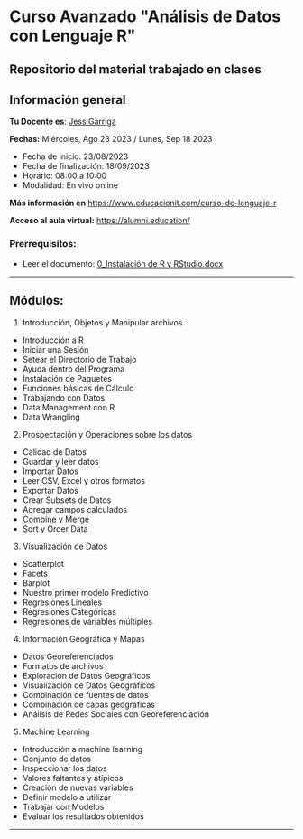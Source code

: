 # Curso Avanzado "Análisis de Datos con Lenguaje R"

## Repositorio del material trabajado en clases

## Información general

**Tu Docente es**: [Jess Garriga](https://www.linkedin.com/in/jess-garriga/)

**Fechas:** Miércoles, Ago 23 2023 / Lunes, Sep 18 2023

- Fecha de inicio: 23/08/2023
- Fecha de finalización: 18/09/2023
- Horario: 08:00 a 10:00
- Modalidad: En vivo online 

**Más información en** <https://www.educacionit.com/curso-de-lenguaje-r>

**Acceso al aula virtual:** <https://alumni.education/>

### Prerrequisitos:

- Leer el documento: [0_Instalación de R y RStudio.docx](https://github.com/jsgarriga/curso-analisis-datos-r/blob/main/otros_recursos/0_Instalaci%C3%B3n%20de%20R%20y%20RStudio/0_Instalaci%C3%B3n%20de%20R%20y%20RStudio.md)

-----

## Módulos:

1. Introducción, Objetos y Manipular archivos
- Introducción a R
- Iniciar una Sesión
- Setear el Directorio de Trabajo
- Ayuda dentro del Programa
- Instalación de Paquetes
- Funciones básicas de Cálculo
- Trabajando con Datos
- Data Management con R
- Data Wrangling

2. Prospectación y Operaciones sobre los datos
- Calidad de Datos
- Guardar y leer datos
- Importar Datos
- Leer CSV, Excel y otros formatos
- Exportar Datos
- Crear Subsets de Datos
- Agregar campos calculados
- Combine y Merge
- Sort y Order Data

3. Visualización de Datos
- Scatterplot
- Facets
- Barplot
- Nuestro primer modelo Predictivo
- Regresiones Lineales
- Regresiones Categóricas
- Regresiones de variables múltiples

4. Información Geográfica y Mapas
- Datos Georeferenciados
- Formatos de archivos
- Exploración de Datos Geográficos
- Visualización de Datos Geográficos
- Combinación de fuentes de datos
- Combinación de capas geográficas
- Análisis de Redes Sociales con Georeferenciación

5. Machine Learning
- Introducción a machine learning
- Conjunto de datos
- Inspeccionar los datos
- Valores faltantes y atípicos
- Creación de nuevas variables
- Definir modelo a utilizar
- Trabajar con Modelos
- Evaluar los resultados obtenidos

----

